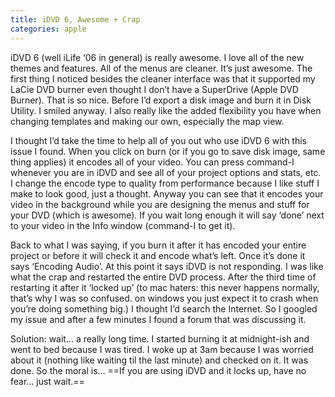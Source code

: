 ```yaml
---
title: iDVD 6, Awesome + Crap
categories: apple
---
```


iDVD 6 (well iLife ‘06 in general) is really awesome. I love all of the new themes and features. All of the menus are cleaner. It’s just awesome. The first thing I noticed besides the cleaner interface was that it supported my LaCie DVD burner even thought I don’t have a SuperDrive (Apple DVD Burner). That is so nice. Before I’d export a disk image and burn it in Disk Utility. I smiled anyway. I also really like the added flexibility you have when changing templates and making our own, especially the map view.

I thought I’d take the time to help all of you out who use iDVD 6 with this issue I found. When you click on burn (or if you go to save disk image, same thing applies) it encodes all of your video. You can press command-I whenever you are in iDVD and see all of your project options and stats, etc. I change the encode type to quality from performance because I like stuff I make to look good, just a thought. Anyway you can see that it encodes your video in the background while you are designing the menus and stuff for your DVD (which is awesome). If you wait long enough it will say ‘done’ next to your video in the Info window (command-I to get it).

Back to what I was saying, if you burn it after it has encoded your entire project or before it will check it and encode what’s left. Once it’s done it says ‘Encoding Audio’. At this point it says iDVD is not responding. I was like what the crap and restarted the entire DVD process. After the third time of restarting it after it ‘locked up’ (to mac haters: this never happens normally, that’s why I was so confused. on windows you just expect it to crash when you’re doing something big.) I thought I’d search the Internet. So I googled my issue and after a few minutes I found a forum that was discussing it.

Solution: wait… a really long time. I started burning it at midnight-ish and went to bed because I was tired. I woke up at 3am because I was worried about it (nothing like waiting til the last minute) and checked on it. It was done. So the moral is… ==If you are using iDVD and it locks up, have no fear… just wait.==
